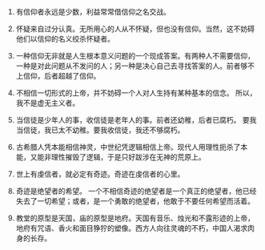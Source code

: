 1. 有信仰者永远是少数，利益常常借信仰之名交战。

2. 怀疑来自过分认真。无所用心的人从不怀疑，但也没有信仰。当然，这不妨碍他们以信仰的名义绞杀怀疑者。

3. 一种信仰无非就是人生根本意义问题的一个现成答案。有两种人不需要信仰，一种是对此问题从不发问的人；另一种是决心自己去寻找答案的人。前者够不上信仰，后者超越了信仰。

4. 不相信一切形式的上帝，并不妨碍一个人对人生持有某种基本的信念。
   所以，我不是虚无主义者。

5. 当信徒是少年人的事，收信徒是老年人的事。前者还幼稚，后者已腐朽。
   要我当信徒，我已太不幼稚。要我收信徒，我还不够腐朽。

6. 古希腊人凭本能相信神灵，中世纪凭逻辑相信上帝。现代人用理性扼杀了本能，又能非理性摧毁了逻辑，于是只好跋涉在无神的荒原上。

7. 世上有虔信者，就必定有奇迹。奇迹在虔信者的心里。

8. 奇迹是绝望者的希望。
   一个不相信奇迹的绝望者是一个真正的绝望者，他已经失去了一切希望；或者，是一个勇敢的绝望者，他敢于不要任何希望而活着。

9. 教堂的原型是天国，庙的原型是地府。天国有音乐、烛光和不露形迹的上帝，地府有咒语、香火和面目狰狞的塑像。西方人向往灵魂的不朽，中国人渴求肉身的长存。  
